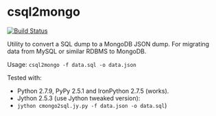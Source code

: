 # csql2mongo
[![Build Status](https://travis-ci.org/stpettersens/csql2mongo.svg?branch=master)](https://travis-ci.org/stpettersens/csql2mongo) 
<!--[![Build status](https://ci.appveyor.com/api/projects/status/github/stpettersens/cmongo2sql?branch=master&svg=true)](https://ci.appveyor.com/project/stpettersens/cmongo2sql)-->

Utility to convert a SQL dump to a MongoDB JSON dump.
For migrating data from MySQL or similar RDBMS to MongoDB.

Usage: `csql2mongo -f data.sql -o data.json`

Tested with:
* Python 2.7.9, PyPy 2.5.1 and IronPython 2.7.5 (works).
* Jython 2.5.3 (use Jython tweaked version): 
* `jython cmongo2sql.jy.py -f data.json -o data.sql`)
